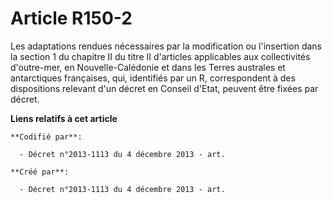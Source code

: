 # Article R150-2

Les adaptations rendues nécessaires par la modification ou l'insertion dans la section 1 du chapitre II du titre II
d'articles applicables aux collectivités d'outre-mer, en Nouvelle-Calédonie et dans les Terres australes et antarctiques
françaises, qui, identifiés par un R, correspondent à des dispositions relevant d'un décret en Conseil d'Etat, peuvent être
fixées par décret.

**Liens relatifs à cet article**

	**Codifié par**:

	  - Décret n°2013-1113 du 4 décembre 2013 - art.

	**Créé par**:

	  - Décret n°2013-1113 du 4 décembre 2013 - art.
